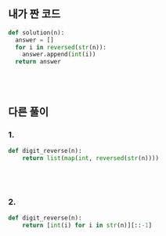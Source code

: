 ## 내가 짠 코드
```python
def solution(n):
  answer = []
  for i in reversed(str(n)):
    answer.append(int(i))
  return answer
```
<br><br>

## 다른 풀이
### 1.
```python
def digit_reverse(n):
    return list(map(int, reversed(str(n))))
```
<br><br>

### 2.
```python
def digit_reverse(n):
    return [int(i) for i in str(n)][::-1]
```
<br><br>
